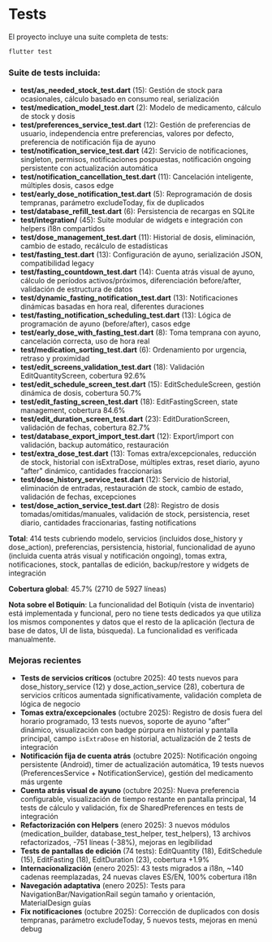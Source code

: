 # Tests

El proyecto incluye una suite completa de tests:

```bash
flutter test
```

### Suite de tests incluida:

- **test/as_needed_stock_test.dart** (15): Gestión de stock para ocasionales, cálculo basado en consumo real, serialización
- **test/medication_model_test.dart** (2): Modelo de medicamento, cálculo de stock y dosis
- **test/preferences_service_test.dart** (12): Gestión de preferencias de usuario, independencia entre preferencias, valores por defecto, preferencia de notificación fija de ayuno
- **test/notification_service_test.dart** (42): Servicio de notificaciones, singleton, permisos, notificaciones pospuestas, notificación ongoing persistente con actualización automática
- **test/notification_cancellation_test.dart** (11): Cancelación inteligente, múltiples dosis, casos edge
- **test/early_dose_notification_test.dart** (5): Reprogramación de dosis tempranas, parámetro excludeToday, fix de duplicados
- **test/database_refill_test.dart** (6): Persistencia de recargas en SQLite
- **test/integration/** (45): Suite modular de widgets e integración con helpers i18n compartidos
- **test/dose_management_test.dart** (11): Historial de dosis, eliminación, cambio de estado, recálculo de estadísticas
- **test/fasting_test.dart** (13): Configuración de ayuno, serialización JSON, compatibilidad legacy
- **test/fasting_countdown_test.dart** (14): Cuenta atrás visual de ayuno, cálculo de períodos activos/próximos, diferenciación before/after, validación de estructura de datos
- **test/dynamic_fasting_notification_test.dart** (13): Notificaciones dinámicas basadas en hora real, diferentes duraciones
- **test/fasting_notification_scheduling_test.dart** (13): Lógica de programación de ayuno (before/after), casos edge
- **test/early_dose_with_fasting_test.dart** (8): Toma temprana con ayuno, cancelación correcta, uso de hora real
- **test/medication_sorting_test.dart** (6): Ordenamiento por urgencia, retraso y proximidad
- **test/edit_screens_validation_test.dart** (18): Validación EditQuantityScreen, cobertura 92.6%
- **test/edit_schedule_screen_test.dart** (15): EditScheduleScreen, gestión dinámica de dosis, cobertura 50.7%
- **test/edit_fasting_screen_test.dart** (18): EditFastingScreen, state management, cobertura 84.6%
- **test/edit_duration_screen_test.dart** (23): EditDurationScreen, validación de fechas, cobertura 82.7%
- **test/database_export_import_test.dart** (12): Export/import con validación, backup automático, restauración
- **test/extra_dose_test.dart** (13): Tomas extra/excepcionales, reducción de stock, historial con isExtraDose, múltiples extras, reset diario, ayuno "after" dinámico, cantidades fraccionarias
- **test/dose_history_service_test.dart** (12): Servicio de historial, eliminación de entradas, restauración de stock, cambio de estado, validación de fechas, excepciones
- **test/dose_action_service_test.dart** (28): Registro de dosis tomadas/omitidas/manuales, validación de stock, persistencia, reset diario, cantidades fraccionarias, fasting notifications

**Total**: 414 tests cubriendo modelo, servicios (incluidos dose_history y dose_action), preferencias, persistencia, historial, funcionalidad de ayuno (incluida cuenta atrás visual y notificación ongoing), tomas extra, notificaciones, stock, pantallas de edición, backup/restore y widgets de integración

**Cobertura global**: 45.7% (2710 de 5927 líneas)

**Nota sobre el Botiquín**: La funcionalidad del Botiquín (vista de inventario) está implementada y funcional, pero no tiene tests dedicados ya que utiliza los mismos componentes y datos que el resto de la aplicación (lectura de base de datos, UI de lista, búsqueda). La funcionalidad es verificada manualmente.

### Mejoras recientes

- **Tests de servicios críticos** (octubre 2025): 40 tests nuevos para dose_history_service (12) y dose_action_service (28), cobertura de servicios críticos aumentada significativamente, validación completa de lógica de negocio
- **Tomas extra/excepcionales** (octubre 2025): Registro de dosis fuera del horario programado, 13 tests nuevos, soporte de ayuno "after" dinámico, visualización con badge púrpura en historial y pantalla principal, campo `isExtraDose` en historial, actualización de 2 tests de integración
- **Notificación fija de cuenta atrás** (octubre 2025): Notificación ongoing persistente (Android), timer de actualización automática, 19 tests nuevos (PreferencesService + NotificationService), gestión del medicamento más urgente
- **Cuenta atrás visual de ayuno** (octubre 2025): Nueva preferencia configurable, visualización de tiempo restante en pantalla principal, 14 tests de cálculo y validación, fix de SharedPreferences en tests de integración
- **Refactorización con Helpers** (enero 2025): 3 nuevos módulos (medication_builder, database_test_helper, test_helpers), 13 archivos refactorizados, -751 líneas (-38%), mejoras en legibilidad
- **Tests de pantallas de edición** (74 tests): EditQuantity (18), EditSchedule (15), EditFasting (18), EditDuration (23), cobertura +1.9%
- **Internacionalización** (enero 2025): 43 tests migrados a i18n, ~140 cadenas reemplazadas, 24 nuevas claves ES/EN, 100% cobertura i18n
- **Navegación adaptativa** (enero 2025): Tests para NavigationBar/NavigationRail según tamaño y orientación, MaterialDesign guías
- **Fix notificaciones** (octubre 2025): Corrección de duplicados con dosis tempranas, parámetro excludeToday, 5 nuevos tests, mejoras en menú debug
